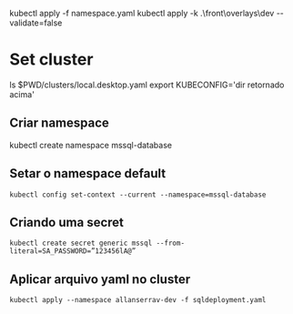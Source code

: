 kubectl apply -f namespace.yaml
kubectl apply  -k .\front\overlays\dev --validate=false

# Set cluster
ls $PWD/clusters/local.desktop.yaml 
export KUBECONFIG='dir retornado acima'


## Criar namespace
kubectl create namespace mssql-database

## Setar o namespace default
```
kubectl config set-context --current --namespace=mssql-database
```

## Criando uma secret
```
kubectl create secret generic mssql --from-literal=SA_PASSWORD=”123456lA@”
```

## Aplicar arquivo yaml no cluster
```
kubectl apply --namespace allanserrav-dev -f sqldeployment.yaml
```